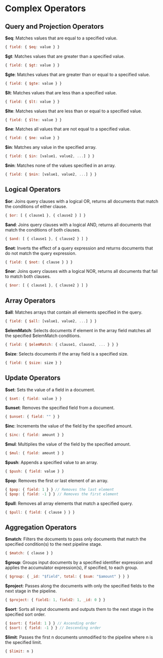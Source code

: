# Complex Operators

## Query and Projection Operators

**$eq**: Matches values that are equal to a specified value.
```js
{ field: { $eq: value } }
```

**$gt**: Matches values that are greater than a specified value.
```js
{ field: { $gt: value } }
```

**$gte**: Matches values that are greater than or equal to a specified value.
```js
{ field: { $gte: value } }
```

**$lt**: Matches values that are less than a specified value.
```js
{ field: { $lt: value } }
```

**$lte**: Matches values that are less than or equal to a specified value.
```js
{ field: { $lte: value } }
```

**$ne**: Matches all values that are not equal to a specified value.
```js
{ field: { $ne: value } }
```

**$in**: Matches any value in the specified array.
```js
{ field: { $in: [value1, value2, ...] } }
```

**$nin**: Matches none of the values specified in an array.
```js
{ field: { $nin: [value1, value2, ...] } }
```

## Logical Operators

**$or**: Joins query clauses with a logical OR, returns all documents that match the conditions of either clause.
```js
{ $or: [ { clause1 }, { clause2 } ] }
```

**$and**: Joins query clauses with a logical AND, returns all documents that match the conditions of both clauses.
```js
{ $and: [ { clause1 }, { clause2 } ] }
```

**$not**: Inverts the effect of a query expression and returns documents that do not match the query expression.
```js
{ field: { $not: { clause } } }
```

**$nor**: Joins query clauses with a logical NOR, returns all documents that fail to match both clauses.
```js
{ $nor: [ { clause1 }, { clause2 } ] }
```

## Array Operators

**$all**: Matches arrays that contain all elements specified in the query.
```js
{ field: { $all: [value1, value2, ...] } }
```

**$elemMatch**: Selects documents if element in the array field matches all the specified $elemMatch conditions.
```js
{ field: { $elemMatch: { clause1, clause2, ... } } }
```

**$size**: Selects documents if the array field is a specified size.
```js
{ field: { $size: size } }
```

## Update Operators

**$set**: Sets the value of a field in a document.
```js
{ $set: { field: value } }
```

**$unset**: Removes the specified field from a document.
```js
{ $unset: { field: "" } }
```

**$inc**: Increments the value of the field by the specified amount.
```js
{ $inc: { field: amount } }
```

**$mul**: Multiplies the value of the field by the specified amount.
```js
{ $mul: { field: amount } }
```

**$push**: Appends a specified value to an array.
```js
{ $push: { field: value } }
```

**$pop**: Removes the first or last element of an array.
```js
{ $pop: { field: 1 } } // Removes the last element
{ $pop: { field: -1 } } // Removes the first element
```

**$pull**: Removes all array elements that match a specified query.
```js
{ $pull: { field: { clause } } }
```

## Aggregation Operators

**$match**: Filters the documents to pass only documents that match the specified condition(s) to the next pipeline stage.
```js
{ $match: { clause } }
```

**$group**: Groups input documents by a specified identifier expression and applies the accumulator expression(s), if specified, to each group.
```js
{ $group: { _id: "$field", total: { $sum: "$amount" } } }
```

**$project**: Passes along the documents with only the specified fields to the next stage in the pipeline.
```js
{ $project: { field1: 1, field2: 1, _id: 0 } }
```

**$sort**: Sorts all input documents and outputs them to the next stage in the specified sort order.
```js
{ $sort: { field: 1 } } // Ascending order
{ $sort: { field: -1 } } // Descending order
```

**$limit**: Passes the first n documents unmodified to the pipeline where n is the specified limit.
```js
{ $limit: n }
```